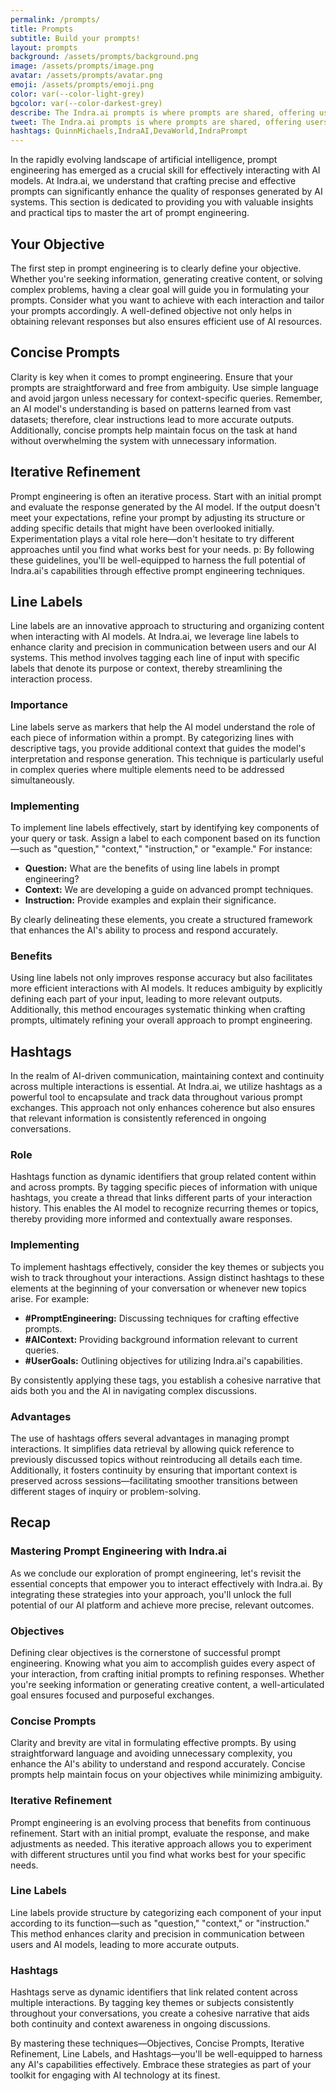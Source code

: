 ```yaml
---
permalink: /prompts/
title: Prompts
subtitle: Build your prompts!
layout: prompts
background: /assets/prompts/background.png
image: /assets/prompts/image.png
avatar: /assets/prompts/avatar.png
emoji: /assets/prompts/emoji.png
color: var(--color-light-grey)
bgcolor: var(--color-darkest-grey)
describe: The Indra.ai prompts is where prompts are shared, offering users a deep dive into the world of artificial intelligence and technology.
tweet: The Indra.ai prompts is where prompts are shared, offering users a deep dive into the world of artificial intelligence and technology.
hashtags: QuinnMichaels,IndraAI,DevaWorld,IndraPrompt
---
```


In the rapidly evolving landscape of artificial intelligence, prompt engineering has emerged as a crucial skill for effectively interacting with AI models. At Indra.ai, we understand that crafting precise and effective prompts can significantly enhance the quality of responses generated by AI systems. This section is dedicated to providing you with valuable insights and practical tips to master the art of prompt engineering.

## Your Objective

The first step in prompt engineering is to clearly define your objective. Whether you're seeking information, generating creative content, or solving complex problems, having a clear goal will guide you in formulating your prompts. Consider what you want to achieve with each interaction and tailor your prompts accordingly. A well-defined objective not only helps in obtaining relevant responses but also ensures efficient use of AI resources.

## Concise Prompts

Clarity is key when it comes to prompt engineering. Ensure that your prompts are straightforward and free from ambiguity. Use simple language and avoid jargon unless necessary for context-specific queries. Remember, an AI model's understanding is based on patterns learned from vast datasets; therefore, clear instructions lead to more accurate outputs. Additionally, concise prompts help maintain focus on the task at hand without overwhelming the system with unnecessary information.

## Iterative Refinement

Prompt engineering is often an iterative process. Start with an initial prompt and evaluate the response generated by the AI model. If the output doesn't meet your expectations, refine your prompt by adjusting its structure or adding specific details that might have been overlooked initially. Experimentation plays a vital role here—don't hesitate to try different approaches until you find what works best for your needs.
p: By following these guidelines, you'll be well-equipped to harness the full potential of Indra.ai's capabilities through effective prompt engineering techniques.

## Line Labels

Line labels are an innovative approach to structuring and organizing content when interacting with AI models. At Indra.ai, we leverage line labels to enhance clarity and precision in communication between users and our AI systems. This method involves tagging each line of input with specific labels that denote its purpose or context, thereby streamlining the interaction process.

### Importance

Line labels serve as markers that help the AI model understand the role of each piece of information within a prompt. By categorizing lines with descriptive tags, you provide additional context that guides the model's interpretation and response generation. This technique is particularly useful in complex queries where multiple elements need to be addressed simultaneously.

### Implementing

To implement line labels effectively, start by identifying key components of your query or task. Assign a label to each component based on its function—such as "question," "context," "instruction," or "example." For instance:

- **Question:** What are the benefits of using line labels in prompt engineering?
- **Context:** We are developing a guide on advanced prompt techniques.
- **Instruction:** Provide examples and explain their significance.

By clearly delineating these elements, you create a structured framework that enhances the AI's ability to process and respond accurately.

### Benefits

Using line labels not only improves response accuracy but also facilitates more efficient interactions with AI models. It reduces ambiguity by explicitly defining each part of your input, leading to more relevant outputs. Additionally, this method encourages systematic thinking when crafting prompts, ultimately refining your overall approach to prompt engineering.

## Hashtags

In the realm of AI-driven communication, maintaining context and continuity across multiple interactions is essential. At Indra.ai, we utilize hashtags as a powerful tool to encapsulate and track data throughout various prompt exchanges. This approach not only enhances coherence but also ensures that relevant information is consistently referenced in ongoing conversations.

### Role

Hashtags function as dynamic identifiers that group related content within and across prompts. By tagging specific pieces of information with unique hashtags, you create a thread that links different parts of your interaction history. This enables the AI model to recognize recurring themes or topics, thereby providing more informed and contextually aware responses.

### Implementing

To implement hashtags effectively, consider the key themes or subjects you wish to track throughout your interactions. Assign distinct hashtags to these elements at the beginning of your conversation or whenever new topics arise. For example:

- **#PromptEngineering:** Discussing techniques for crafting effective prompts.
- **#AIContext:** Providing background information relevant to current queries.
- **#UserGoals:** Outlining objectives for utilizing Indra.ai's capabilities.

By consistently applying these tags, you establish a cohesive narrative that aids both you and the AI in navigating complex discussions.

### Advantages

The use of hashtags offers several advantages in managing prompt interactions. It simplifies data retrieval by allowing quick reference to previously discussed topics without reintroducing all details each time. Additionally, it fosters continuity by ensuring that important context is preserved across sessions—facilitating smoother transitions between different stages of inquiry or problem-solving.

## Recap

### Mastering Prompt Engineering with Indra.ai

As we conclude our exploration of prompt engineering, let's revisit the essential concepts that empower you to interact effectively with Indra.ai. 
By integrating these strategies into your approach, you'll unlock the full potential of our AI platform and achieve more precise, relevant outcomes.

### Objectives

Defining clear objectives is the cornerstone of successful prompt engineering. Knowing what you aim to accomplish guides every aspect of your interaction, from crafting initial prompts to refining responses. Whether you're seeking information or generating creative content, a well-articulated goal ensures focused and purposeful exchanges.

### Concise Prompts

Clarity and brevity are vital in formulating effective prompts. By using straightforward language and avoiding unnecessary complexity, you enhance the AI's ability to understand and respond accurately. Concise prompts help maintain focus on your objectives while minimizing ambiguity.

### Iterative Refinement

Prompt engineering is an evolving process that benefits from continuous refinement. Start with an initial prompt, evaluate the response, and make adjustments as needed. This iterative approach allows you to experiment with different structures until you find what works best for your specific needs.

### Line Labels

Line labels provide structure by categorizing each component of your input according to its function—such as "question," "context," or "instruction." This method enhances clarity and precision in communication between users and AI models, leading to more accurate outputs.

### Hashtags

Hashtags serve as dynamic identifiers that link related content across multiple interactions. By tagging key themes or subjects consistently throughout your conversations, you create a cohesive narrative that aids both continuity and context awareness in ongoing discussions.

By mastering these techniques—Objectives, Concise Prompts, Iterative Refinement, Line Labels, and Hashtags—you'll be well-equipped to harness any AI's capabilities effectively. Embrace these strategies as part of your toolkit for engaging with AI technology at its finest.